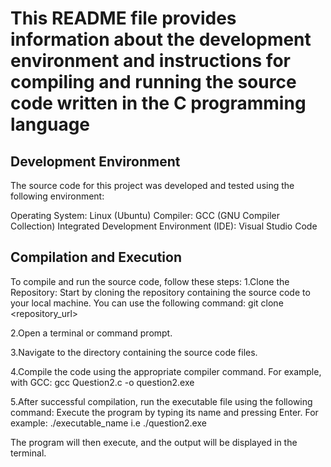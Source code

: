 # This README file provides information about the development environment and instructions for compiling and running the source code written in the C programming language

## Development Environment

The source code for this project was developed and tested using the following environment:

Operating System: Linux (Ubuntu)
Compiler: GCC (GNU Compiler Collection)
Integrated Development Environment (IDE): Visual Studio Code

## Compilation and Execution

To compile and run the source code, follow these steps:
 1.Clone the Repository: Start by cloning the repository containing the source code to your local machine. You can use the following command:
 git clone <repository_url>

2.Open a terminal or command prompt.

3.Navigate to the directory containing the source code files.

4.Compile the code using the appropriate compiler command. For example, with GCC:
   gcc Question2.c -o question2.exe

5.After successful compilation, run the executable file using the following command:
    Execute the program by typing its name and pressing Enter. For example:
    ./executable_name i.e ./question2.exe

The program will then execute, and the output will be displayed in the terminal.
